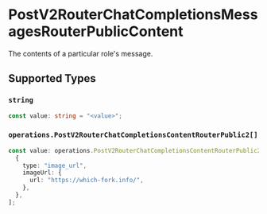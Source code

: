 # PostV2RouterChatCompletionsMessagesRouterPublicContent

The contents of a particular role's message.


## Supported Types

### `string`

```typescript
const value: string = "<value>";
```

### `operations.PostV2RouterChatCompletionsContentRouterPublic2[]`

```typescript
const value: operations.PostV2RouterChatCompletionsContentRouterPublic2[] = [
  {
    type: "image_url",
    imageUrl: {
      url: "https://which-fork.info/",
    },
  },
];
```

